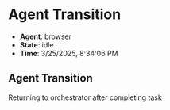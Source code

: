 # Agent Transition

- **Agent**: browser
- **State**: idle
- **Time**: 3/25/2025, 8:34:06 PM

## Agent Transition

Returning to orchestrator after completing task

